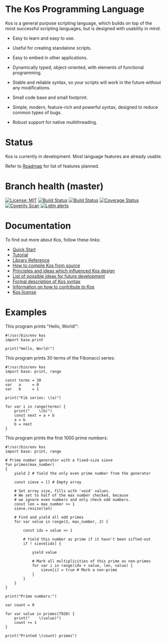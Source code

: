 The Kos Programming Language
============================

Kos is a general purpose scripting language, which builds on top of the most
successful scripting languages, but is designed with usability in mind.

* Easy to learn and easy to use.

* Useful for creating standalone scripts.

* Easy to embed in other applications.

* Dynamically typed, object-oriented, with elements of functional programming.

* Stable and reliable syntax, so your scripts will work in the future without
  any modifications.

* Small code base and small footprint.

* Simple, modern, feature-rich and powerful syntax, designed to reduce common
  types of bugs.

* Robust support for native multithreading.


Status
======

Kos is currently in development.  Most language features are already usable.

Refer to [Roadmap](doc/roadmap.md) for list of features planned.


Branch health (master)
======================

[![License: MIT](https://img.shields.io/badge/License-MIT-yellow.svg)](https://opensource.org/licenses/MIT)
[![Build Status](https://travis-ci.org/kos-lang/kos.svg?branch=master)](https://travis-ci.org/kos-lang/kos)
[![Build Status](https://ci.appveyor.com/api/projects/status/github/kos-lang/kos?branch=master&svg=true)](https://ci.appveyor.com/project/cdragan/kos)
[![Coverage Status](https://coveralls.io/repos/github/kos-lang/kos/badge.svg?branch=master)](https://coveralls.io/github/kos-lang/kos?branch=master)
[![Coverity Scan](https://scan.coverity.com/projects/10189/badge.svg)](https://scan.coverity.com/projects/kos)
[![Lgtm alerts](https://img.shields.io/lgtm/alerts/g/kos-lang/kos.svg?logo=lgtm&logoWidth=18)](https://lgtm.com/projects/g/kos-lang/kos/alerts/)

Documentation
=============

To find out more about Kos, follow these links:

* [Quick Start](doc/quickstart.md)
* [Tutorial](doc/tutorial.md)
* [Library Reference](doc/modules.md)
* [How to compile Kos from source](doc/building.md)
* [Principles and ideas which influenced Kos design](doc/design.md)
* [List of possible ideas for future development](doc/proposals.md)
* [Formal description of Kos syntax](doc/grammar.md)
* [Information on how to contribute to Kos](doc/contributing.md)
* [Kos license](LICENSE.md)


Examples
========

This program prints "Hello, World!":

    #!/usr/bin/env kos
    import base.print

    print("Hello, World!")

This program prints 30 terms of the Fibonacci series:

    #!/usr/bin/env kos
    import base: print, range

    const terms = 30
    var   a     = 0
    var   b     = 1

    print("Fib series: \(a)")

    for var i in range(terms) {
        print("    \(b)")
        const next = a + b
        a = b
        b = next
    }

This program prints the first 1000 prime numbers:

    #!/usr/bin/env kos
    import base: print, range

    # Prime number generator with a fixed-size sieve
    fun primes(max_number)
    {
        yield 2 # Yield the only even prime number from the generator

        const sieve = [] # Empty array

        # Set array size, fills with 'void' values.
        # We set to half of the max number checked, because
        # we ignore even numbers and only check odd numbers.
        const len = max_number >> 1
        sieve.resize(len)

        # Find and yield all odd primes
        for var value in range(3, max_number, 2) {

            const idx = value >> 1

            # Yield this number as prime if it hasn't been sifted-out
            if ! sieve[idx] {

                yield value

                # Mark all multiplicities of this prime as non-primes
                for var i in range(idx + value, len, value) {
                    sieve[i] = true # Mark a non-prime
                }
            }
        }
    }

    print("Prime numbers:")

    var count = 0

    for var value in primes(7920) {
        print("    \(value)")
        count += 1
    }

    print("Printed \(count) primes")
